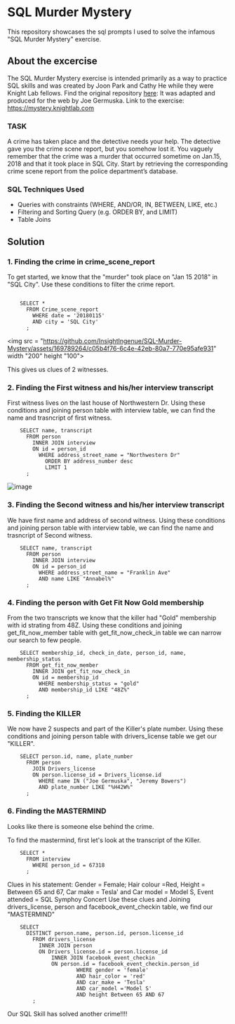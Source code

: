 # SQL Murder Mystery

This repository showcases the sql prompts I used to solve the infamous "SQL Murder Mystery" exercise.

## About the excercise

The SQL Murder Mystery exercise is intended primarily as a way to practice SQL skills and was created by Joon Park and Cathy He while they were Knight Lab fellows.
Find the original repository [here](https://github.com/NUKnightLab/sql-mysteries):
It was adapted and produced for the web by Joe Germuska. Link to the exercise: https://mystery.knightlab.com

### **TASK**

A crime has taken place and the detective needs your help. The detective gave you the crime scene report, but you somehow lost it. You vaguely remember that the crime was a murder that occurred sometime on Jan.15, 2018 and that it took place in SQL City. Start by retrieving the corresponding crime scene report from the police department’s database.

### **SQL Techniques Used**

- Queries with constraints (WHERE, AND/OR, IN, BETWEEN, LIKE, etc.)
- Filtering and Sorting Query (e.g. ORDER BY, and LIMIT)
- Table Joins

## Solution

### **1. Finding the crime in crime_scene_report**

To get started, we know that the "murder" took place on "Jan 15 2018" in "SQL City". Use these conditions to filter the crime report.

```

    SELECT *
      FROM Crime_scene_report
        WHERE date = '20180115'
        AND city = 'SQL City'
      ;
```

<img src = "https://github.com/InsightIngenue/SQL-Murder-Mystery/assets/169789264/c05b4f76-6c4e-42eb-80a7-770e95afe931" width "200" height "100">

This gives us clues of 2 witnesses.

### **2. Finding the First witness and his/her interview transcript**

First witness lives on the last house of Northwestern Dr. Using these conditions and joining person table with interview table, we can find the name and trasncript of first witness.

```
    SELECT name, transcript
      FROM person
        INNER JOIN interview
        ON id = person_id
          WHERE address_street_name = "Northwestern Dr"
            ORDER BY address_number desc
            LIMIT 1
      ;
```

![image](https://github.com/InsightIngenue/SQL-Murder-Mystery/assets/169789264/d8edf6eb-1ec2-4e55-900e-dc1774d151ae)

### **3. Finding the Second witness and his/her interview transcript**

We have first name and address of second witness. Using these conditions and joining person table with interview table, we can find the name and trasncript of Second witness.

```
    SELECT name, transcript
      FROM person
        INNER JOIN interview
        ON id = person_id
          WHERE address_street_name = "Franklin Ave"
          AND name LIKE "Annabel%"
      ;
```

### **4. Finding the person with Get Fit Now Gold membership**

From the two transcripts we know that the killer had "Gold" membership with id strating from 48Z. Using these conditions and joining get_fit_now_member table with get_fit_now_check_in table we can narrow our search to few people.

```
    SELECT membership_id, check_in_date, person_id, name, membership_status
      FROM get_fit_now_member
        INNER JOIN get_fit_now_check_in
        ON id = membership_id
          WHERE membership_status = "gold"
          AND membership_id LIKE "48Z%"
      ;
```

### **5. Finding the KILLER**

We now have 2 suspects and part of the Killer's plate number. Using these conditions and joining person table with drivers_license table we get our "KILLER".

```
    SELECT person.id, name, plate_number
      FROM person
        JOIN Drivers_license
        ON person.license_id = Drivers_license.id
          WHERE name IN ("Joe Germuska", "Jeremy Bowers")
          AND plate_number LIKE "%H42W%"
      ;
```

### **6. Finding the MASTERMIND**

Looks like there is someone else behind the crime.

To find the mastermind, first let's look at the transcript of the Killer.

```
    SELECT *
      FROM interview
        WHERE person_id = 67318
      ;
```

Clues in his statement:
Gender = Female; Hair colour =Red, Height = Between 65 and 67, Car make = Tesla' and Car model = Model S, Event attended = SQL Symphoy Concert
Use these clues and Joining drivers_license, person and facebook_event_checkin table, we find our "MASTERMIND"

```
    SELECT
      DISTINCT person.name, person.id, person.license_id
        FROM drivers_license
          INNER JOIN person
          ON Drivers_license.id = person.license_id
              INNER JOIN facebook_event_checkin
              ON person.id = facebook_event_checkin.person_id
                      WHERE gender = 'female'
                      AND hair_color = 'red'
                      AND car_make = 'Tesla'
                      AND car_model ='Model S'
                      AND height Between 65 AND 67
        ;
```

Our SQL Skill has solved another crime!!!!
